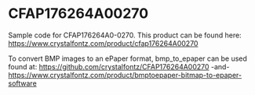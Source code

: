 # CFAP176264A00270

Sample code for CFAP176264A0-0270. This product can be found here:
https://www.crystalfontz.com/product/cfap176264A00270

To convert BMP images to an ePaper format, bmp_to_epaper can be used found at:
https://github.com/crystalfontz/CFAP176264A00270
-and-
https://www.crystalfontz.com/product/bmptoepaper-bitmap-to-epaper-software